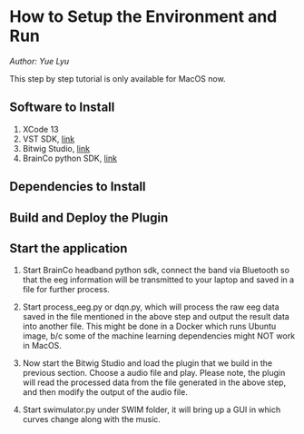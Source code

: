# How to Setup the Environment and Run

*Author: Yue Lyu*

This step by step tutorial is only available for MacOS now.

## Software to Install

1. XCode 13
1. VST SDK, [link](https://github.com/steinbergmedia/vst3sdk#500)
1. Bitwig Studio, [link](https://www.bitwig.com/download/)
1. BrainCo python SDK, [link](https://focus-resource.oss-accelerate-overseas.aliyuncs.com/universal/crimson-sdk-prebuild/1.1.0/python/python.zip)

## Dependencies to Install

## Build and Deploy the Plugin

## Start the application

1. Start BrainCo headband python sdk, connect the band via Bluetooth so that the eeg information will be transmitted to your laptop and saved in a file for further process.

1. Start process_eeg.py or dqn.py, which will process the raw eeg data saved in the file mentioned in the above step and output the result data into another file. This might be done in a Docker which runs Ubuntu image, b/c some of the machine learning dependencies might NOT work in MacOS.

1. Now start the Bitwig Studio and load the plugin that we build in the previous section. Choose a audio file and play. Please note, the plugin will read the processed data from the file generated in the above step, and then modify the output of the audio file.

1. Start swimulator.py under SWIM folder, it will bring up a GUI in which curves change along with the music.